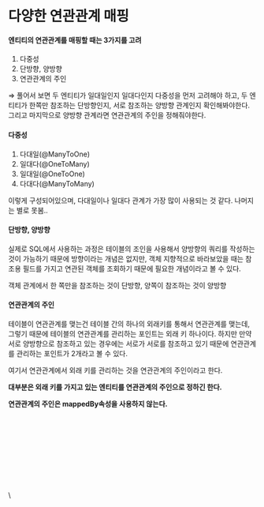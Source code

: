 # 다양한 연관관계 매핑

#### 엔티티의 연관관계를 매핑할 때는 3가지를 고려

1. 다중성
2. 단방향, 양방향
3. 연관관계의 주인

⇒ 풀어서 보면 두 엔티티가 일대일인지 일대다인지 다중성을 먼저 고려해야 하고, 두 엔티티가 한쪽만 참조하는 단방향인지, 서로 참조하는 양방향 관계인지 확인해봐야한다. 그리고 마지막으로 양방향 관계라면 연관관계의 주인을 정해줘야한다.

#### 다중성

1. 다대일(@ManyToOne)
2. 일대다(@OneToMany)
3. 일대일(@OneToOne)
4. 다대다(@ManyToMany)

이렇게 구성되어있으며, 다대일이나 일대다 관계가 가장 많이 사용되는 것 같다. 나머지는 별로 못봄..

#### 단방향, 양방향

실제로 SQL에서 사용하는 과정은 테이블의 조인을 사용해서 양방향의 쿼리를 작성하는 것이 가능하기 때문에 방향이라는 개념은 없지만, 객체 지향적으로 바라보았을 때는 참조용 필드를 가지고 연관된 객체를 조회하기 때문에 필요한 개념이라고 볼 수 있다.

객체 관계에서 한 쪽만을 참조하는 것이 단방향, 양쪽이 참조하는 것이 양방향

#### 연관관계의 주인

테이블이 연관관계를 맺는건 테이블 간의 하나의 외래키를 통해서 연관관계를 맺는데, 그렇기 때문에 테이블의 연관관계를 관리하는 포인트는 외래 키 하나이다. 하지만 만약 서로 양방향으로 참조하고 있는 경우에는 서로가 서로를 참조하고 있기 때문에 연관관계를 관리하는 포인트가 2개라고 볼 수 있다.

여기서 연관관계에서 외래 키를 관리하는 것을 연관관계의 주인이라고 한다.

**대부분은 외래 키를 가지고 있는 엔티티를 연관관계의 주인으로 정하긴 한다.**

**연관관계의 주인은 mappedBy속성을 사용하지 않는다.**





\
\
\
\
\
\
\
\
\
\
